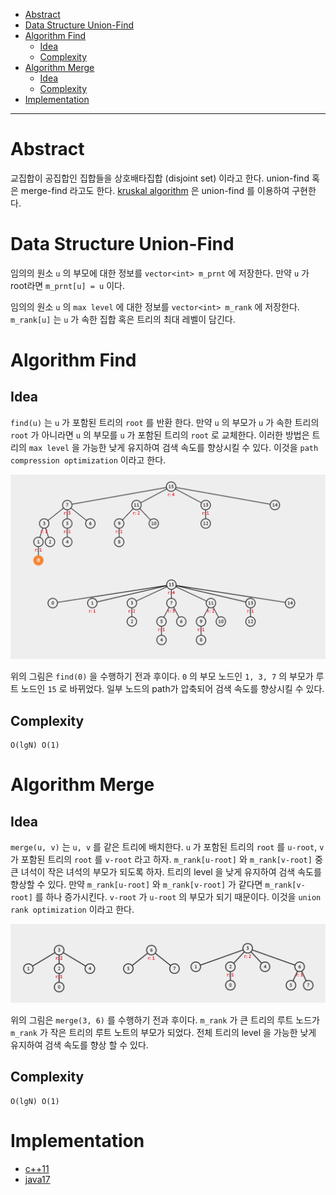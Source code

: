 - [Abstract](#abstract)
- [Data Structure Union-Find](#data-structure-union-find)
- [Algorithm Find](#algorithm-find)
  - [Idea](#idea)
  - [Complexity](#complexity)
- [Algorithm Merge](#algorithm-merge)
  - [Idea](#idea-1)
  - [Complexity](#complexity-1)
- [Implementation](#implementation)

----

# Abstract

교집합이 공집합인 집합들을 상호배타집합 (disjoint set) 이라고 한다. union-find
혹은 merge-find 라고도 한다. [kruskal
algorithm](/fundamentals/graph/kruskal/README.md) 은 union-find 를 이용하여
구현한다.

# Data Structure Union-Find

임의의 원소 `u` 의 부모에 대한 정보를 `vector<int> m_prnt` 에 저장한다. 만약 `u`
가 root라면 `m_prnt[u] = u` 이다. 

임의의 원소 `u` 의 `max level` 에 대한 정보를 `vector<int> m_rank` 에 저장한다.
`m_rank[u]` 는 `u` 가 속한 집합 혹은 트리의 최대 레벨이 담긴다.

# Algorithm Find

## Idea

`find(u)` 는 `u` 가 포함된 트리의 `root` 를 반환 한다. 만약 `u` 의 부모가 `u` 가
속한 트리의 `root` 가 아니라면 `u` 의 부모를 `u` 가 포함된 트리의 `root` 로
교체한다. 이러한 방법은 트리의 `max level` 을 가능한 낮게 유지하여 검색 속도를
향상시킬 수 있다. 이것을 `path compression optimization` 이라고 한다.

![](/_img/unionfind_find.png)

위의 그림은 `find(0)` 을 수행하기 전과 후이다. `0` 의 부모 노드인 `1, 3, 7` 의 부모가 루트 노드인 `15` 로 바뀌었다. 일부 노드의 path가
압축되어 검색 속도를 향상시킬 수 있다.

## Complexity

```
O(lgN) O(1)
```

# Algorithm Merge

## Idea

`merge(u, v)` 는 `u, v` 를 같은 트리에 배치한다. `u` 가 포함된 트리의
`root` 를 `u-root`, `v` 가 포함된 트리의 `root` 를 `v-root` 라고
하자. `m_rank[u-root]` 와 `m_rank[v-root]` 중 큰 녀석이 작은 녀석의 부모가 되도록 하자. 트리의 level 을 낮게 유지하여 검색 속도를 향상할 수 있다. 만약 `m_rank[u-root]` 와 `m_rank[v-root]` 가 같다면
`m_rank[v-root]` 를 하나 증가시킨다. `v-root` 가 `u-root` 의 부모가 되기 때문이다. 이것을 `union rank optimization` 이라고 한다.

![](/_img/unionfind_merge.png)

위의 그림은 `merge(3, 6)` 를 수행하기 전과 후이다. `m_rank` 가 큰 트리의 루트 노드가 `m_rank` 가 작은 트리의 루트 노트의 부모가 되었다. 전체 트리의 level 을 가능한 낮게 유지하여 검색 속도를 향상 할 수 있다.

## Complexity

```
O(lgN) O(1)
```

# Implementation

* [c++11](a.cpp)
* [java17](MainApp.java)
